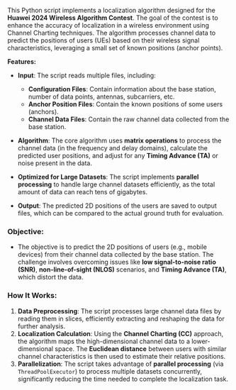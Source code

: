 This Python script implements a localization algorithm designed for the **Huawei 2024 Wireless Algorithm Contest**. The goal of the contest is to enhance the accuracy of localization in a wireless environment using Channel Charting techniques. The algorithm processes channel data to predict the positions of users (UEs) based on their wireless signal characteristics, leveraging a small set of known positions (anchor points).

**Features:**
- **Input**: The script reads multiple files, including:
  - **Configuration Files**: Contain information about the base station, number of data points, antennas, subcarriers, etc.
  - **Anchor Position Files**: Contain the known positions of some users (anchors).
  - **Channel Data Files**: Contain the raw channel data collected from the base station.
  
- **Algorithm**: The core algorithm uses **matrix operations** to process the channel data (in the frequency and delay domains), calculate the predicted user positions, and adjust for any **Timing Advance (TA)** or noise present in the data.

- **Optimized for Large Datasets**: The script implements **parallel processing** to handle large channel datasets efficiently, as the total amount of data can reach tens of gigabytes.

- **Output**: The predicted 2D positions of the users are saved to output files, which can be compared to the actual ground truth for evaluation.

### Objective:
- The objective is to predict the 2D positions of users (e.g., mobile devices) from their channel data collected by the base station. The challenge involves overcoming issues like **low signal-to-noise ratio (SNR)**, **non-line-of-sight (NLOS)** scenarios, and **Timing Advance (TA)**, which distort the data. 

### How It Works:
1. **Data Preprocessing**: The script processes large channel data files by reading them in slices, efficiently extracting and reshaping the data for further analysis.
2. **Localization Calculation**: Using the **Channel Charting (CC)** approach, the algorithm maps the high-dimensional channel data to a lower-dimensional space. The **Euclidean distance** between users with similar channel characteristics is then used to estimate their relative positions.
3. **Parallelization**: The script takes advantage of **parallel processing** (via `ThreadPoolExecutor`) to process multiple datasets concurrently, significantly reducing the time needed to complete the localization task.
